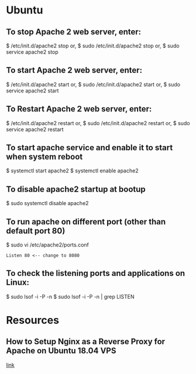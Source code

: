 # Ubuntu

## To stop Apache 2 web server, enter:
   $ /etc/init.d/apache2 stop
   or,
   $ sudo /etc/init.d/apache2 stop
   or,
   $ sudo service apache2 stop

## To start Apache 2 web server, enter:
   $ /etc/init.d/apache2 start
   or,
   $ sudo /etc/init.d/apache2 start
   or,
   $ sudo service apache2 start

## To Restart Apache 2 web server, enter:
   $ /etc/init.d/apache2 restart
   or,
   $ sudo /etc/init.d/apache2 restart
   or,
   $ sudo service apache2 restart

## To start apache service and enable it to start when system reboot
   $ systemctl start apache2
   $ systemctl enable apache2

## To disable apache2 startup at bootup
   $ sudo systemctl disable apache2

## To run apache on different port (other than default port 80)
   $ sudo vi /etc/apache2/ports.conf
   
   ~~~~
   Listen 80 <-- change to 8080
   ~~~~
   
## To check the listening ports and applications on Linux:
   $ sudo lsof -i -P -n
   $ sudo lsof -i -P -n | grep LISTEN
   

# Resources

## How to Setup Nginx as a Reverse Proxy for Apache on Ubuntu 18.04 VPS
   [link](https://www.atlantic.net/vps-hosting/how-to-setup-nginx-as-a-reverse-proxy-for-apache-on-ubuntu-18-04-vps/)